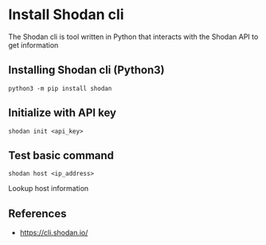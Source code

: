 # Install Shodan cli

The Shodan cli is tool written in Python that interacts with the Shodan API to get information

## Installing Shodan cli (Python3)

```
python3 -m pip install shodan
```

## Initialize with API key

```
shodan init <api_key>
```

## Test basic command

```
shodan host <ip_address>
```

Lookup host information


## References
* https://cli.shodan.io/
